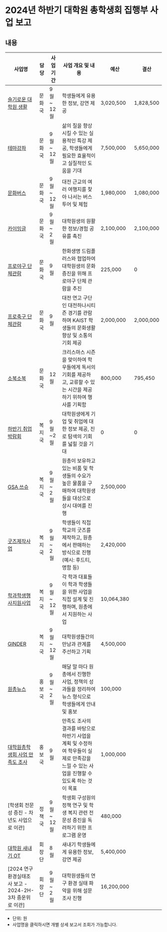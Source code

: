 2024년 하반기 대학원 총학생회 집행부 사업 보고
===

## 내용
| 사업명                                        | 담당   | 사업 기간 | 사업 개요 및 내용                                                                  | 예산         |  결산   |
|-----------------------------------------------|--------|-----------|-----------------------------------------------------------------------------|------------|-----------|
| [슬기로운 대학원 생활](문화국_슬대생.md)        | 문화국 | 9월 ~ 12월 | 학생들에게 유용한 정보, 강연 제공    | 3,020,500 | 1,828,500 |
| [테마강좌](문화국_테마강좌.md)                    | 문화국 | 9월 ~ 12월 | 삶의 질을 향상시킬 수 있는 실용적인 특강 제공, 학생들에게 필요한 효율적이고 실질적인 도움을 기대   |7,500,000  |5,650,000 |
| [문화버스](문화국_문화버스.md)               | 문화국 | 9월 ~ 12월 | 대전 근교의 여러 여행지를 찾아 나서는 버스 투어 및 체험   | 1,980,000 | 1,080,000 | 
| [카이밍글](문화국_카이밍글.md)                    | 문화국 | 9월 ~ 2월 | 대학원생의 원활한 정보/경험 공유를 촉진   |2,100,000 | 2,100,000 |
| [프로야구 단체관람](문화국_프로야구.md)                    | 문화국 | 9월 | 한화생명 드림플러스와 협업하여 대학원생의 문화 증진을 위해 프로야구 단체 관람을 추진   | 225,000 | 0 |
| [프로축구 단체관람](문화국_프로축구.md)                    | 문화국 | 9월 | 대전 연고 구단인 대전하나시티즌 경기를 관람하며 KAIST 학생들의 문화생활 향상 및 소통의 기회 제공     | 2,000,000 | 2,000,000 |
| [소북소북](문화국_소북소북.md)                    | 문화국 | 12월 | 크리스마스 시즌을 맞이하여 학우들에게 독서의 기회를 제공하고, 교류할 수 있는 시간을 제공하기 위하여 행사를 기획함    | 800,000 | 795,450 |
| [하반기 취업박람회](복지국_취박.md)                | 복지국 | 9월~2월 | 대학원생에게 기업 및 취업에 대한 정보 제공, 진로 탐색의 기회를 넓힐 것을 기대 | 0 | 0 |
| [GSA 쓰슈](복지국_쓰슈.md)                | 복지국 | 9월 ~ 2월 | 원총이 보유하고 있는 비품 및 학생들의 수요가 높은 물품을 구매하여 대학원생들을 대상으로 상시 대여를 진행 |2,500,000|
| [굿즈제작사업](복지국_굿즈.md)                | 복지국 | 9월 ~ 2월 | 학생들이 직접 학교의 굿즈를 제작하고, 원총에서 판매하는 방식으로 진행 (예시: 후드티, 명함 등)   |2,420,000 |
| [학과학생행사지원사업](복지국_학학행지.md)        | 복지국 | 9월 ~ 12월  | 각 학과 대표들이 학과 학생들을 위한 사업을 직접 설계 및 진행하며, 원총에서 지원하는 사업    |10,064,380 |
| [GINDER](복지국_GINDER.md) | 복지국 | 9월 ~ 12월 | 대학원생들간의 만남과 관계를 주선하고 기획 |4,500,000 |   
| [원총뉴스](홍보국_원총뉴스.md)     | 홍보국 | 9월 ~ 2월 | 매달 말 마다 원총에서 진행한 사업, 정책의 성과들을 정리하여 뉴스 형식으로 학생들에게 안내 및 홍보  | 100,000 | 
| [대학원총학생회 사업 만족도 조사](홍보국_만족도조사.md)     | 홍보국 | 9월 | 만족도 조사의 결과를 바탕으로 하반기 사업을 계획 및 수정하여 학우들이 실제로 만족감을 느낄 수 있는 사업을 진행할 수 있도록 하는 것이 목표 | 1,000,000| 
| [학생회 전문성 증진 - 차년도 사업으로 이관]     | 정책국 | 9월 ~ 12월 | 학생회 구성원의 정책 연구 및 학생 복지 관련 전문성 증진을 독려하기 위한 프로그램 운영 | 480,000| 
| [대학원 새내기 OT](하반기_새내기OT.md)        | 회장단 | 8월 | 새내기 학생들에게 유용한 정보, 강연 제공  | 5,400,000 |
| [2024 연구환경실태조사 보고 - 2024-2H-3차 중운위로 이관]      | 회장단 | 9월 ~ 2월 | 대학원생들의 연구 환경 실태 파악을 위해 설문조사 진행    | 16,200,000 |

* 단위: 원
* 사업명을 클릭하시면 개별 상세 보고서 조회가 가능합니다.
